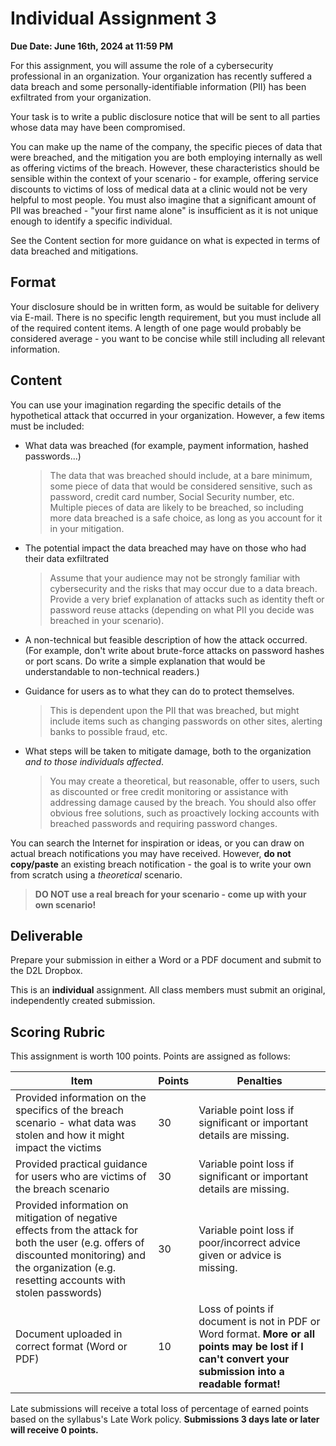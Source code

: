 # Individual Assignment 3

**Due Date: June 16th, 2024 at 11:59 PM**

For this assignment, you will assume the role of a cybersecurity professional in an organization. Your organization has recently suffered a data breach and some personally-identifiable information (PII) has been exfiltrated from your organization.

Your task is to write a public disclosure notice that will be sent to all parties whose data may have been compromised. 

You can make up the name of the company, the specific pieces of data that were breached, and the mitigation you are both employing internally as well as offering victims of the breach. However, these characteristics should be sensible within the context of your scenario - for example, offering service discounts to victims of loss of medical data at a clinic would not be very helpful to most people. You must also imagine that a significant amount of PII was breached - "your first name alone" is insufficient as it is not unique enough to identify a specific individual.

See the Content section for more guidance on what is expected in terms of data breached and mitigations.

## Format

Your disclosure should be in written form, as would be suitable for delivery via E-mail. There is no specific length requirement, but you must include all of the required content items. A length of one page would probably be considered average - you want to be concise while still including all relevant information.

## Content

You can use your imagination regarding the specific details of the hypothetical attack that occurred in your organization. However, a few items must be included:

* What data was breached (for example, payment information, hashed passwords...)

    > The data that was breached should include, at a bare minimum, some piece of data that would be considered sensitive, such as password, credit card number, Social Security number, etc. Multiple pieces of data are likely to be breached, so including more data breached is a safe choice, as long as you account for it in your mitigation.

* The potential impact the data breached may have on those who had their data exfiltrated

    > Assume that your audience may not be strongly familiar with cybersecurity and the risks that may occur due to a data breach. Provide a very brief explanation of attacks such as identity theft or password reuse attacks (depending on what PII you decide was breached in your scenario).

* A non-technical but feasible description of how the attack occurred. (For example, don't write about brute-force attacks on password hashes or port scans. Do write a simple explanation that would be understandable to non-technical readers.)

* Guidance for users as to what they can do to protect themselves.

    > This is dependent upon the PII that was breached, but might include items such as changing passwords on other sites, alerting banks to possible fraud, etc.

* What steps will be taken to mitigate damage, both to the organization *and to those individuals affected*. 

    > You may create a theoretical, but reasonable, offer to users, such as discounted or free credit monitoring or assistance with addressing damage caused by the breach. You should also offer obvious free solutions, such as proactively locking accounts with breached passwords and requiring password changes.

You can search the Internet for inspiration or ideas, or you can draw on actual breach notifications you may have received. However, **do not copy/paste** an existing breach notification - the goal is to write your own from scratch using a *theoretical* scenario.

> **DO NOT use a real breach for your scenario - come up with your own scenario!**

## Deliverable

Prepare your submission in either a Word or a PDF document and submit to the D2L Dropbox.

This is an **individual** assignment. All class members must submit an original, independently created submission.

## Scoring Rubric

This assignment is worth 100 points. Points are assigned as follows:

| Item | Points | Penalties |
|-|-|-|
| Provided information on the specifics of the breach scenario - what data was stolen and how it might impact the victims | 30 | Variable point loss if significant or important details are missing. |
| Provided practical guidance for users who are victims of the breach scenario | 30 | Variable point loss if significant or important details are missing. |
| Provided information on mitigation of negative effects from the attack for both the user (e.g. offers of discounted monitoring) and the organization (e.g. resetting accounts with stolen passwords) | 30 | Variable point loss if poor/incorrect advice given or advice is missing. |
| Document uploaded in correct format (Word or PDF) | 10 | Loss of points if document is not in PDF or Word format. **More or all points may be lost if I can't convert your submission into a readable format!** |

Late submissions will receive a total loss of percentage of earned points based on the syllabus's Late Work policy. **Submissions 3 days late or later will receive 0 points.**
